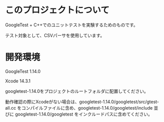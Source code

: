 # このプロジェクトについて
GoogleTest + C++でのユニットテストを実験するためのものです。

テスト対象として、CSVパーサを使用しています。

# 開発環境
GoogleTest 1.14.0

Xcode 14.3.1

googletest-1.14.0をプロジェクトのルートフォルダに配置してください。

動作確認の際にXcodeがない場合は、googletest-1.14.0/googletest/src/gtest-all.cc をコンパイルファイルに含め、googletest-1.14.0/googletest/include 並びに googletest-1.14.0/googletest をインクルードパスに含めてください。

